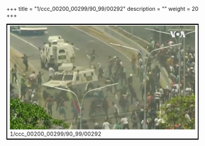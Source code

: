 +++
title = "1/ccc_00200_00299/90_99/00292"
description = ""
weight = 20
+++

<table style="border:2px solid black;max-width:800px;max-height:800px;" 
><tr><td>
<img class="center-fit-jpg"
src="/jpg_/aaa_20190430_NxaOmWaI8sI_00291.jpg">
1/ccc_00200_00299/90_99/00292
</img></td></tr></table>
